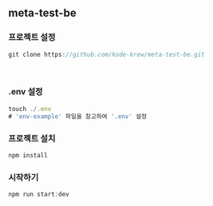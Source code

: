 ## meta-test-be  

### 프로젝트 설정
```js
git clone https://github.com/kode-krew/meta-test-be.git

```

<br>   
   
### .env 설정
```js
touch ./.env
# 'env-example' 파일을 참고하여 '.env' 설정
```

### 프로젝트 설치
```js
npm install

```

### 시작하기
```js
npm run start:dev

```